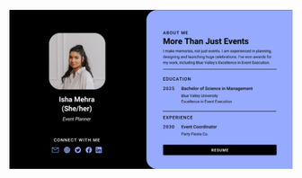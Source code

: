 ![template](https://raw.githubusercontent.com/ShriIraCatalog/resources-two/refs/heads/master/2025/04/20/20250420164509.png)
